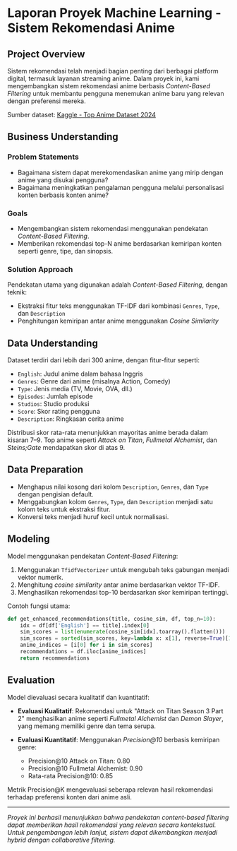 
# Laporan Proyek Machine Learning - Sistem Rekomendasi Anime

## Project Overview

Sistem rekomendasi telah menjadi bagian penting dari berbagai platform digital, termasuk layanan streaming anime. Dalam proyek ini, kami mengembangkan sistem rekomendasi anime berbasis *Content-Based Filtering* untuk membantu pengguna menemukan anime baru yang relevan dengan preferensi mereka.

Sumber dataset: [Kaggle - Top Anime Dataset 2024](https://www.kaggle.com/datasets/bhavyadhingra00020/top-anime-dataset-2024)

## Business Understanding

### Problem Statements

- Bagaimana sistem dapat merekomendasikan anime yang mirip dengan anime yang disukai pengguna?
- Bagaimana meningkatkan pengalaman pengguna melalui personalisasi konten berbasis konten anime?

### Goals

- Mengembangkan sistem rekomendasi menggunakan pendekatan *Content-Based Filtering*.
- Memberikan rekomendasi top-N anime berdasarkan kemiripan konten seperti genre, tipe, dan sinopsis.

### Solution Approach

Pendekatan utama yang digunakan adalah *Content-Based Filtering*, dengan teknik:
- Ekstraksi fitur teks menggunakan TF-IDF dari kombinasi `Genres`, `Type`, dan `Description`
- Penghitungan kemiripan antar anime menggunakan *Cosine Similarity*

## Data Understanding

Dataset terdiri dari lebih dari 300 anime, dengan fitur-fitur seperti:
- `English`: Judul anime dalam bahasa Inggris
- `Genres`: Genre dari anime (misalnya Action, Comedy)
- `Type`: Jenis media (TV, Movie, OVA, dll.)
- `Episodes`: Jumlah episode
- `Studios`: Studio produksi
- `Score`: Skor rating pengguna
- `Description`: Ringkasan cerita anime

Distribusi skor rata-rata menunjukkan mayoritas anime berada dalam kisaran 7–9. Top anime seperti *Attack on Titan*, *Fullmetal Alchemist*, dan *Steins;Gate* mendapatkan skor di atas 9.

## Data Preparation

- Menghapus nilai kosong dari kolom `Description`, `Genres`, dan `Type` dengan pengisian default.
- Menggabungkan kolom `Genres`, `Type`, dan `Description` menjadi satu kolom teks untuk ekstraksi fitur.
- Konversi teks menjadi huruf kecil untuk normalisasi.

## Modeling

Model menggunakan pendekatan *Content-Based Filtering*:

1. Menggunakan `TfidfVectorizer` untuk mengubah teks gabungan menjadi vektor numerik.
2. Menghitung *cosine similarity* antar anime berdasarkan vektor TF-IDF.
3. Menghasilkan rekomendasi top-10 berdasarkan skor kemiripan tertinggi.

Contoh fungsi utama:
```python
def get_enhanced_recommendations(title, cosine_sim, df, top_n=10):
    idx = df[df['English'] == title].index[0]
    sim_scores = list(enumerate(cosine_sim[idx].toarray().flatten()))
    sim_scores = sorted(sim_scores, key=lambda x: x[1], reverse=True)[1:top_n+1]
    anime_indices = [i[0] for i in sim_scores]
    recommendations = df.iloc[anime_indices]
    return recommendations
```

## Evaluation

Model dievaluasi secara kualitatif dan kuantitatif:

- **Evaluasi Kualitatif**: Rekomendasi untuk "Attack on Titan Season 3 Part 2" menghasilkan anime seperti *Fullmetal Alchemist* dan *Demon Slayer*, yang memang memiliki genre dan tema serupa.

- **Evaluasi Kuantitatif**: Menggunakan *Precision@10* berbasis kemiripan genre:
  - Precision@10 Attack on Titan: 0.80
  - Precision@10 Fullmetal Alchemist: 0.90
  - Rata-rata Precision@10: 0.85

Metrik Precision@K mengevaluasi seberapa relevan hasil rekomendasi terhadap preferensi konten dari anime asli.

---

_Proyek ini berhasil menunjukkan bahwa pendekatan content-based filtering dapat memberikan hasil rekomendasi yang relevan secara kontekstual. Untuk pengembangan lebih lanjut, sistem dapat dikembangkan menjadi hybrid dengan collaborative filtering._
